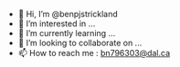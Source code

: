 - 👋 Hi, I’m @benpjstrickland
- 👀 I’m interested in ...
- 🌱 I’m currently learning ...
- 💞️ I’m looking to collaborate on ...
- 📫 How to reach me : bn796303@dal.ca

<!---
benpjstrickland/benpjstrickland is a ✨ special ✨ repository because its `README.md` (this file) appears on your GitHub profile.
You can click the Preview link to take a look at your changes.
--->
